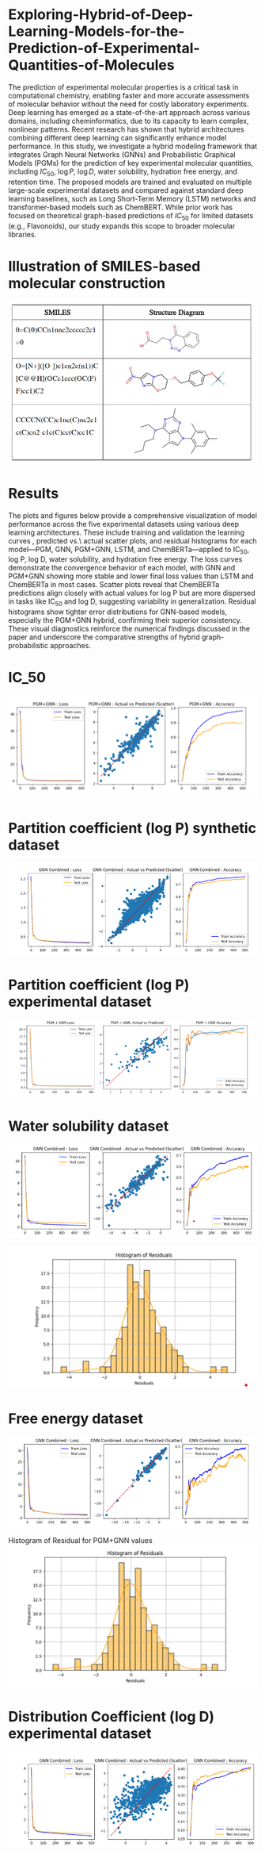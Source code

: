 # Exploring-Hybrid-of-Deep-Learning-Models-for-the-Prediction-of-Experimental-Quantities-of-Molecules
The prediction of experimental molecular properties is a critical task in computational chemistry, enabling faster and more accurate assessments of molecular behavior without the need for costly laboratory experiments. Deep learning has emerged as a state-of-the-art approach across various domains, including cheminformatics, due to its capacity to learn complex, nonlinear patterns. Recent research has shown that hybrid architectures combining different deep learning  can significantly enhance model performance. In this study, we investigate a hybrid modeling framework that integrates Graph Neural Networks (GNNs) and Probabilistic Graphical Models (PGMs) for the prediction of key experimental molecular quantities, including $IC_{50}$, $\log P$, $\log D$, water solubility, hydration free energy, and retention time. The proposed models are trained and evaluated on multiple large-scale experimental datasets and compared against standard deep learning baselines, such as Long Short-Term Memory (LSTM) networks and transformer-based models such as ChemBERT. While prior work has focused on theoretical graph-based predictions of $IC_{50}$​ for limited datasets (e.g., Flavonoids), our study expands this scope to broader molecular libraries.


# Illustration of SMILES-based molecular construction

![image alt](https://github.com/Prud11djagba/Exploring-Hybrid-of-Deep-Learning-Models-for-the-Prediction-of-Experimental-Quantities-of-Molecules/blob/d2e89a53f514a60f9c82ea4fdd4d8a7f0aa77d72/images/smile.png)


# Results

The plots and figures below provide a comprehensive visualization of model performance across the five experimental datasets using various deep learning architectures. These include training and validation the learning curves , predicted vs.\ actual scatter plots, and residual histograms for each model—PGM, GNN, PGM+GNN, LSTM, and ChemBERTa—applied to IC$_{50}$, log P, log D, water solubility, and hydration free energy. The loss curves demonstrate the convergence behavior of each model, with GNN and PGM+GNN showing more stable and lower final loss values than LSTM and ChemBERTa in most cases. Scatter plots reveal that ChemBERTa predictions align closely with actual values for log P but are more dispersed in tasks like IC$_{50}$ and log D, suggesting variability in generalization. Residual histograms show tighter error distributions for GNN-based models, especially the PGM+GNN hybrid, confirming their superior consistency. These visual diagnostics reinforce the numerical findings discussed in the paper and underscore the comparative strengths of hybrid graph-probabilistic approaches.




# IC_50
![image alt](https://github.com/Prud11djagba/Exploring-Hybrid-of-Deep-Learning-Models-for-the-Prediction-of-Experimental-Quantities-of-Molecules/blob/15d8bfd770fecbf07fa8cacb2afc507dbe638abe/images/ic50scatterplot.png)

# Partition coefficient (log P) synthetic dataset
![image alt](https://github.com/Prud11djagba/Exploring-Hybrid-of-Deep-Learning-Models-for-the-Prediction-of-Experimental-Quantities-of-Molecules/blob/05332e1e3f8629c650f8e92f51eeb419058c0cd3/Figure%20PGM%2BGNN%20on%20log%20P.png)

# Partition coefficient (log P) experimental dataset



![image alt](https://github.com/Prud11djagba/Exploring-Hybrid-of-Deep-Learning-Models-for-the-Prediction-of-Experimental-Quantities-of-Molecules/blob/89f06a5c7fba3a096f4e86f494a153f6a60da70e/Figure%20PGM%2BGNN%20on%20log%20P%20exp.png)

# Water solubility dataset

![image alt](https://github.com/Prud11djagba/Exploring-Hybrid-of-Deep-Learning-Models-for-the-Prediction-of-Experimental-Quantities-of-Molecules/blob/3b6e73f6c0913bc5f496be02fd43cd2193896129/Figure%20PGM%2BGNN%20water%20solubility.png)

![image alt](https://github.com/Prud11djagba/Exploring-Hybrid-of-Deep-Learning-Models-for-the-Prediction-of-Experimental-Quantities-of-Molecules/blob/0aadd0e57250c78aeecb157e9d0585491483ccb5/images/residualwatersolubility.png)

#  Free energy dataset

![image alt](https://github.com/Prud11djagba/Exploring-Hybrid-of-Deep-Learning-Models-for-the-Prediction-of-Experimental-Quantities-of-Molecules/blob/c71894ee2d069e33daf228607315091e0bdf4cc0/Figure%20PGM%2BGNN%20Free%20hydratation.png)

Histogram of Residual for PGM+GNN values
![image alt](https://github.com/Prud11djagba/Exploring-Hybrid-of-Deep-Learning-Models-for-the-Prediction-of-Experimental-Quantities-of-Molecules/blob/8d8e8f631f650bd83ecdbba00215e5f2ea344b22/images/residualfreeenergy.png)

# Distribution Coefficient (log D) experimental dataset


![image alt](https://github.com/Prud11djagba/Exploring-Hybrid-of-Deep-Learning-Models-for-the-Prediction-of-Experimental-Quantities-of-Molecules/blob/5e8f2ef6b289e420a961f05ce9a11adc775524b9/Figure%20PGM%2BGNN%20on%20log%20D.png)



















